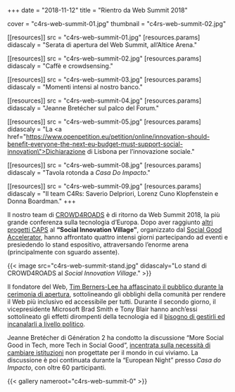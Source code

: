 +++
date = "2018-11-12"
title = "Rientro da Web Summit 2018"

cover = "c4rs-web-summit-01.jpg"
thumbnail = "c4rs-web-summit-02.jpg"

[[resources]]
src = "c4rs-web-summit-01.jpg"
[resources.params]
didascaly = "Serata di apertura del Web&nbsp;Summit, all’Altice&nbsp;Arena."

[[resources]]
src = "c4rs-web-summit-02.jpg"
[resources.params]
didascaly = "Caffè e crowdsensing."

[[resources]]
src = "c4rs-web-summit-03.jpg"
[resources.params]
didascaly = "Momenti intensi al nostro banco."

[[resources]]
src = "c4rs-web-summit-04.jpg"
[resources.params]
didascaly = "Jeanne Bretécher sul palco del Forum."

[[resources]]
src = "c4rs-web-summit-05.jpg"
[resources.params]
didascaly = "La <a href=\"https://www.openpetition.eu/petition/online/innovation-should-benefit-everyone-the-next-eu-budget-must-support-social-innovation\">Dichiarazione di Lisbona</a> per l’innovazione sociale."

[[resources]]
src = "c4rs-web-summit-08.jpg"
[resources.params]
didascaly = "Tavola rotonda a <i>Casa Do Impacto</i>."

[[resources]]
src = "c4rs-web-summit-09.jpg"
[resources.params]
didascaly = "Il team C4Rs: Saverio&nbsp;Delpriori, Lorenz&nbsp;Cuno&nbsp;Klopfenstein e Donna&nbsp;Boardman."
+++

Il nostro team di [CROWD4ROADS](http://www.c4rs.eu) è di ritorno da Web&nbsp;Summit&nbsp;2018, la più grande conferenza sulla tecnologia d’Europa.
Dopo aver raggiunto [altri progetti CAPS](https://capssi.eu/web-summit-was-a-blast/) al **“Social Innovation Village”**, organizzato dal [Social Good Accelerator](https://socialgoodaccelerator.eu/social-innovation-village/), hanno affrontato quattro intensi giorni partecipando ad eventi e presiedendo lo stand espositivo, attraversando l’enorme arena (principalmente con sguardo assente).

{{< image src="c4rs-web-summit-stand.jpg" didascaly="Lo stand di CROWD4ROADS al <i>Social Innovation Village</i>." >}}

Il fondatore del Web, [Tim&nbsp;Berners-Lee ha affascinato il pubblico durante la cerimonia di apertura](https://twitter.com/crowd4roads/status/1059517081752887296?s=20), sottolineando gli obblighi della comunità per rendere il Web più inclusivo ed accessibile per tutti.
Durante il secondo giorno, il vicepresidente Microsoft Brad&nbsp;Smith e Tony&nbsp;Blair hanno anch’essi sottolineato gli effetti dirompenti della tecnologia ed il [bisogno di gestirli ed incanalarli a livello politico](https://twitter.com/crowd4roads/status/1060188341713420289?s=20).

Jeanne&nbsp;Bretécher di Génération&nbsp;2 ha condotto la discussione “More Social Good in Tech, more Tech in Social Good”, [incentrata sulla necessità di cambiare istituzioni](https://twitter.com/crowd4roads/status/1059808948197429248) non progettate per il mondo in cui viviamo.
La discussione è poi continuata durante la “European Night” presso *Casa do Impacto*, con oltre 60&nbsp;participanti.

{{< gallery nameroot="c4rs-web-summit-0" >}}
